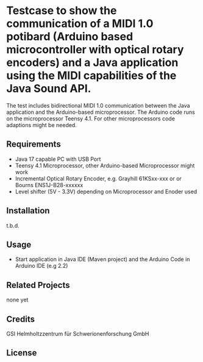 # Testcase to show the communication of a MIDI 1.0 potibard (Arduino based microcontroller with optical rotary encoders) and a Java application using the MIDI capabilities of the Java Sound API.

 The test includes bidirectional MIDI 1.0 communication between the Java application and the Arduino-based microprocessor.
 The Arduino code runs on the microprocessor Teensy 4.1. For other microprocessors code adaptions might be needed.


## Requirements

- Java 17 capable PC with USB Port
- Teensy 4.1 Microprocessor, other Arduino-based Microprocessor might work
- Incremental Optical Rotary Encoder, e.g. Grayhill 61KSxx-xxx or or Bourns ENS1J-B28-xxxxxx
- Level shifter (5V - 3.3V) depending on Microprocessor and Enoder used

## Installation

t.b.d.

## Usage

- Start application in Java IDE (Maven project) and the Arduino Code in Arduino IDE (e.g 2.2)

## Related Projects
none yet

## Credits

GSI Helmholtzzentrum für Schwerionenforschung GmbH

## License
